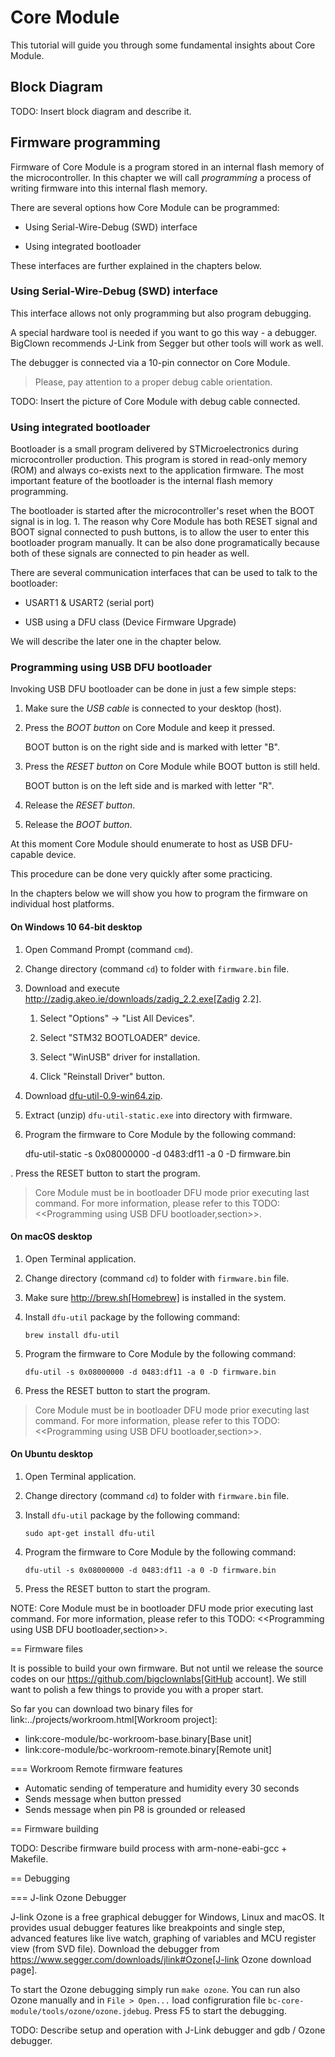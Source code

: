 # Core Module

<!-- toc -->

This tutorial will guide you through some fundamental insights about Core Module.


## Block Diagram

TODO: Insert block diagram and describe it.


## Firmware programming

Firmware of Core Module is a program stored in an internal flash memory of the microcontroller.
In this chapter we will call _programming_ a process of writing firmware into this internal flash memory.

There are several options how Core Module can be programmed:

* Using Serial-Wire-Debug (SWD) interface

* Using integrated bootloader

These interfaces are further explained in the chapters below.


### Using Serial-Wire-Debug (SWD) interface

This interface allows not only programming but also program debugging.

A special hardware tool is needed if you want to go this way - a debugger.
BigClown recommends J-Link from Segger but other tools will work as well.

The debugger is connected via a 10-pin connector on Core Module.

> Please, pay attention to a proper debug cable orientation.

TODO: Insert the picture of Core Module with debug cable connected.


### Using integrated bootloader

Bootloader is a small program delivered by STMicroelectronics during microcontroller production.
This program is stored in read-only memory (ROM) and always co-exists next to the application firmware.
The most important feature of the bootloader is the internal flash memory programming.

The bootloader is started after the microcontroller's reset when the BOOT signal is in log. 1.
The reason why Core Module has both RESET signal and BOOT signal connected to push buttons, is to allow the user to enter this bootloader program manually.
It can be also done programatically because both of these signals are connected to pin header as well.

There are several communication interfaces that can be used to talk to the bootloader:

* USART1 & USART2 (serial port)

* USB using a DFU class (Device Firmware Upgrade)

We will describe the later one in the chapter below.


### Programming using USB DFU bootloader

Invoking USB DFU bootloader can be done in just a few simple steps:

1. Make sure the *USB cable* is connected to your desktop (host).

2. Press the *BOOT button* on Core Module and keep it pressed.

   BOOT button is on the right side and is marked with letter "B".

3. Press the *RESET button* on Core Module while BOOT button is still held.

   BOOT button is on the left side and is marked with letter "R".

4. Release the *RESET button*.

5. Release the *BOOT button*.

At this moment Core Module should enumerate to host as USB DFU-capable device.

This procedure can be done very quickly after some practicing.

In the chapters below we will show you how to program the firmware on individual host platforms.


#### On Windows 10 64-bit desktop

1. Open Command Prompt (command `cmd`).

2. Change directory (command `cd`) to folder with `firmware.bin` file.

3. Download and execute http://zadig.akeo.ie/downloads/zadig_2.2.exe[Zadig 2.2].

   1. Select "Options" -> "List All Devices".

   2. Select "STM32 BOOTLOADER" device.

   3. Select "WinUSB" driver for installation.

   4. Click "Reinstall Driver" button.

4. Download [dfu-util-0.9-win64.zip](http://dfu-util.sourceforge.net/releases/dfu-util-0.9-win64.zip).

5. Extract (unzip) `dfu-util-static.exe` into directory with firmware.

6. Program the firmware to Core Module by the following command:

    dfu-util-static -s 0x08000000 -d 0483:df11 -a 0 -D firmware.bin

. Press the RESET button to start the program.

> Core Module must be in bootloader DFU mode prior executing last command.
  For more information, please refer to this TODO: <<Programming using USB DFU bootloader,section>>.



#### On macOS desktop

1. Open Terminal application.

2. Change directory (command `cd`) to folder with `firmware.bin` file.

3. Make sure http://brew.sh[Homebrew] is installed in the system.

4. Install `dfu-util` package by the following command:

   `brew install dfu-util`

5. Program the firmware to Core Module by the following command:

   `dfu-util -s 0x08000000 -d 0483:df11 -a 0 -D firmware.bin`

6. Press the RESET button to start the program.

> Core Module must be in bootloader DFU mode prior executing last command.
For more information, please refer to this TODO: <<Programming using USB DFU bootloader,section>>.



#### On Ubuntu desktop

1. Open Terminal application.

2. Change directory (command `cd`) to folder with `firmware.bin` file.

3. Install `dfu-util` package by the following command:

   `sudo apt-get install dfu-util`

4. Program the firmware to Core Module by the following command:

   `dfu-util -s 0x08000000 -d 0483:df11 -a 0 -D firmware.bin`

5. Press the RESET button to start the program.

NOTE: Core Module must be in bootloader DFU mode prior executing last command.
For more information, please refer to this TODO: <<Programming using USB DFU bootloader,section>>.


== Firmware files

It is possible to build your own firmware.
But not until we release the source codes on our https://github.com/bigclownlabs[GitHub account].
We still want to polish a few things to provide you with a proper start.

So far you can download two binary files for link:../projects/workroom.html[Workroom project]:

* link:core-module/bc-workroom-base.binary[Base unit]
* link:core-module/bc-workroom-remote.binary[Remote unit]


=== Workroom Remote firmware features

* Automatic sending of temperature and humidity every 30 seconds
* Sends message when button pressed
* Sends message when pin P8 is grounded or released


== Firmware building

TODO: Describe firmware build process with arm-none-eabi-gcc + Makefile.


== Debugging


=== J-link Ozone Debugger

J-link Ozone is a free graphical debugger for Windows, Linux and macOS.
It provides usual debugger features like breakpoints and single step, advanced features like live watch, graphing of variables and MCU register view (from SVD file).
Download the debugger from https://www.segger.com/downloads/jlink#Ozone[J-link Ozone download page].

To start the Ozone debugging simply run `make ozone`.
You can run also Ozone manually and in `File > Open...` load configruration file `bc-core-module/tools/ozone/ozone.jdebug`.
Press F5 to start the debugging.

TODO: Describe setup and operation with J-Link debugger and gdb / Ozone debugger.
